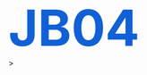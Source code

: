 # JB04
<!DOCTYPE html>
<html>
<head>
	<meta charset="utf-8">
	<title>만원의 행복</title><meta charset="utf-8">
	<link href="https://fonts.googleapis.com/css?family=Noto+Sans+KR" rel="stylesheet">>
    <style type="text/css">
    	.wrap{width:1000px; margin:auto; padding: 100px; background: #b7dbf7; 
    	   font-family: 'Noto Sans KR'; sans-serif; font-size: 18px;}
		img{display: block; margin: auto; margin-top: 20px; margin-bottom: 50px;}
		h1{margin: 0; margin-top: 30px; font-size: 90px; color: #1160d6;}
		h2{margin: 50;margin-top: 20px; margin-bottom: 30px;font-size: 30px; color: black;}		
		ul{padding: 0px}
		h3{margin: 0;margin-top: 20px; margin-bottom: 30px;font-size: 30px; color: black; text-align: center} 
		ul li{list-style-position: inside;  font-size: 20px; font-weight: bold; line-height: 1.8;}
		p{margin: 0px; margin-top: 0px; line-height: 2.0; font-size: 20px; font-weight: bold;}
		h4{margin: 0px; margin-top: 0px; line-height: 2.0; font-size: 20px; font-weight: bold; text-align: center}
        section {margin-bottom: 100px;}
        section
		body{margin: 0;}
		.border{width: 500px; }
		.border2{width: 800px;}
		.border3{width: 300px; margin-bottom: 100px;}
		.header{width: 1000px; height: 100px; margin: auto; padding: 60px; 
	         font-family: 'Noto Sans KR', serif; font-size: 90px;}
	    .footer{width: 1000px; height: 100px; margin: auto; padding: 100px; font-family: 'Noto Sans KR';
		    background: #1160d6; color: white; padding-top:150px; font-size:15px; text-align: center;}
	    
	    nav{height: 50px; background: #1160d6;}
	    nav ul {float: left; margin: 0px}
	    nav ul li {width: 200px; float: left; list-style-type: none;}
	    nav ul li a{display: block; color: white; font-family: 'Noto Sans KR'; text-decoration: none; text-align: center;  line-height: 50px;}    	
	</style>
</head>
<body>
	<nav>
		<ul>
		<li><a href="#sec1">자전거 핸드폰 거치대</a></li>
		<li><a href="#sec2">옵션 별 가격</a></li>
		<li><a href="#sec3">판매 사이트</a></li>
		<li><a href="#sec4">+ APP</a></li>
		<li><a href=https://smartstore.naver.com/diary1000/products/649971258?n_media=27758&n_query=%EC%9E%90%EC%A0%84%EA%B1%B0%ED%95%B8%EB%93%9C%ED%8F%B0%EA%B1%B0%EC%B9%98%EB%8C%80&n_rank=1&n_ad_group=grp-a001-02-000000008014878&n_ad=nad-a001-02-000000056134962&n_campaign_type=2&n_mall_pid=649971258&NaPm=ct%3Djtmwcuug%7Cci%3D0z000029rTrqZXxUzLiS%7Ctr%3Dpla%7Chk%3D44c5fa6aca8af7b977b3e972491459eaa93b2ef1>원빈다이어리</a></li>
	    </ul>
	</nav>
<div class="header">
    <h1>자전거를 타는 행복</h1></div>
<div class="wrap">
<section id ="sec1">
	<h2>자전거 핸드폰거치대</h2>
      <p>특별한 공구없이도 설치가 가능하게 만들었습니다.</p> 
      <p>당신의 안전한 라이딩을 위한 스마트폰 필수품!</p>
      </section>
<section>
      <img class="border" src="캡처1.PNG">
      <img class="border" src="캡처2.PNG">
      <img class="border" src="캡처3.PNG">
      <img class="border" src="캡처4.PNG">
      <img class="border" src="캡처5.PNG">
      </section>
<section id ="sec2">
    <h2>옵션 별 가격</h2>
      <img class="border2" src="캡처6.PNG">
      <ul>
      <li>방수 스마트폰 거치백(중형) - 10450원</li>
      <li>트립블랙 스마트폰 거치백 - 8450원</li> 
      <li>엑스핏 스마트폰 거치백 - 8950원</li> 
      <li>하이브 스마트폰 거치백 - 9450원</li>  
      <li>LETDOOO 플러스 스마트폰 거치백 - 9950원</li>
      </ul>
      </section>	 
<section id ="sec3">	
    <h2>판매사이트 ㅣ 원빈다이어리 개인판매점</h2>
	  <img class="border2" src="캡처7.PNG">
	  <p></p> 
    </section>
</div>
<div class="wrap">	
<section id ="sec4">
	<h3>+ APP ㅣ 오픈라이더 </h3>
	<img class="border" src="캡처8.PNG">
		<h4>자전거 초행길, 자전거 전용도로를 찾아 헤매셨나요? 이제 걱정하지 마세요.</h4>
		<h4>오픈라이더가 즐겁고 안전한 라이딩을 도와드릴께요. 자전거 타세요? 그럼 오픈라이더 하세요!</h4>
		</section>
<section>
	<h4>자신이 얼마나 달렸는지 칼로리가 얼마나 소모 됬는지 알 수 있어요</h4> 
<img class="border3" src="캡처1.jpg">
    <h4>평균 속력과 최고 속력을 통해 자신이 얼마나 빨리 달리는 지 알 수 있어요</h4> 
<img class="border3" src="캡처2.jpg">
    <h4>전국의 도시 공공 자전거가 모두 나와 있어요</h4> 
<img class="border3" src="캡처3.jpg">
    <h4>공공자전거 정거장이 어디 있는지 바로 알 수 있어요</h4> 
<img class="border3" src="캡처4.jpg">
<h4>가는 길을 모르겠다면 자전거 내비게이션으로 쉽게 알 수 있어요</h4> 
<img class="border3" src="캡처5.jpg">
</section>
</div>
<div class="footer">
	<p>copyright© 2019 한경대학교 디자인학과 이재범</p>
</div>
</body>
</html>>
